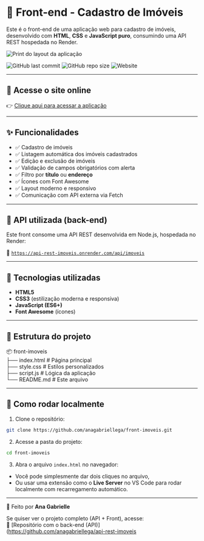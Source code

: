 # 🏡 Front-end - Cadastro de Imóveis

Este é o front-end de uma aplicação web para cadastro de imóveis, desenvolvido com **HTML**, **CSS** e **JavaScript puro**, consumindo uma API REST hospedada no Render.


![Print do layout da aplicação](https://github.com/user-attachments/assets/ced7b5d6-6fbb-47d8-ab26-1e63428c4748)

![GitHub last commit](https://img.shields.io/github/last-commit/anagabriellega/front-imoveis?style=for-the-badge)
![GitHub repo size](https://img.shields.io/github/repo-size/anagabriellega/front-imoveis?style=for-the-badge)
![Website](https://img.shields.io/website?url=https%3A%2F%2Fanagabriellega.github.io%2Ffront-imoveis&style=for-the-badge)

---

  ## 🔗 Acesse o site online

  👉 [Clique aqui para acessar a aplicação](https://anagabriellega.github.io/front-imoveis/)  

  ---

  ## ✨ Funcionalidades

  - ✅ Cadastro de imóveis
  - ✅ Listagem automática dos imóveis cadastrados
  - ✅ Edição e exclusão de imóveis
  - ✅ Validação de campos obrigatórios com alerta
  - ✅ Filtro por **título** ou **endereço**
  - ✅ Ícones com Font Awesome
  - ✅ Layout moderno e responsivo
  - ✅ Comunicação com API externa via Fetch

  ---

  ## 📡 API utilizada (back-end)

  Este front consome uma API REST desenvolvida em Node.js, hospedada no Render:

  🔗 [`https://api-rest-imoveis.onrender.com/api/imoveis`](https://api-rest-imoveis.onrender.com/api/imoveis)

  ---

  ## 🧠 Tecnologias utilizadas

  - **HTML5**
  - **CSS3** (estilização moderna e responsiva)
  - **JavaScript (ES6+)**
  - **Font Awesome** (ícones)

  ---

  ## 📂 Estrutura do projeto

  📦 front-imoveis  
  ├── index.html       # Página principal  
  ├── style.css        # Estilos personalizados  
  ├── script.js        # Lógica da aplicação  
  └── README.md        # Este arquivo

---

## 🚀 Como rodar localmente

1. Clone o repositório:
```bash
git clone https://github.com/anagabriellega/front-imoveis.git
```

2. Acesse a pasta do projeto:
```bash
cd front-imoveis
```

3. Abra o arquivo `index.html` no navegador:
- Você pode simplesmente dar dois cliques no arquivo,
- Ou usar uma extensão como o **Live Server** no VS Code para rodar localmente com recarregamento automático.

---

💚 Feito por **Ana Gabrielle**

Se quiser ver o projeto completo (API + Front), acesse:  
🔗 [Repositório com o back-end (API)](https://github.com/anagabriellega/api-rest-imoveis